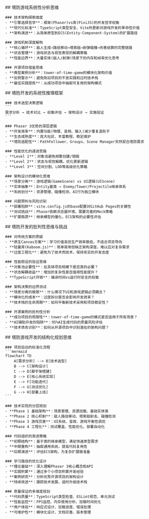 <thought>
  <exploration>
    ## 塔防游戏系统性分析思维
    
    ### 技术架构探索维度
    - **引擎选择哲学**：框架(Phaser)vs库(PixiJS)的开发哲学权衡
    - **现代化标准**：TypeScript类型安全、Vite热更新对游戏开发的革命性价值
    - **架构演进**：从简单原型到ECS(Entity-Component-System)的扩展路径
    
    ### 游戏机制深度解构
    - **核心循环**：敌人生成→路径移动→塔索敌→射弹碰撞→伤害结算的完整链路
    - **状态管理**：游戏状态与视觉表现的解耦策略
    - **性能边界**：大量实体(敌人/射弹)场景下的内存和帧率优化思考
    
    ### 开源项目借鉴思维
    - **典型案例分析**：tower-of-time-game的模块化架构价值
    - **反例警示**：避免陈旧项目的不良实践和过时技术栈
    - **最佳实践提炼**：从成功项目中抽取可复用的架构模式
  </exploration>
  
  <reasoning>
    ## 塔防开发的系统性推理框架
    
    ### 技术选型决策逻辑
    ```
    需求分析 → 技术对比 → 权衡评估 → 架构设计 → 实施验证
    ```
    
    ### Phaser 3优势的深层逻辑
    - **开发效率**：内置功能(物理、音频、输入)减少重复造轮子
    - **生态成熟度**：庞大社区、丰富教程、稳定维护
    - **塔防适配性**：PathFollower、Groups、Scene Manager天然契合塔防需求
    
    ### 性能优化的递进思路
    - **Level 1**：对象池避免频繁创建/销毁
    - **Level 2**：状态与视觉解耦，优化更新逻辑
    - **Level 3**：空间分割、LOD等高级优化策略
    
    ### 架构设计的模块化思维
    - **场景分离**：游戏逻辑(GameScene) vs UI逻辑(UIScene)
    - **实体抽象**：Entity基类 → Enemy/Tower/Projectile继承体系
    - **系统划分**：资源管理、碰撞检测、AI行为独立模块
    
    ### 问题预判与风险识别
    - **部署陷阱**：vite.config.js的base配置对GitHub Pages的关键性
    - **测试挑战**：Phaser依赖浏览器环境，需要完善的Mock策略
    - **扩展瓶颈**：继承模型的僵化，ECS架构的必要性评估
  </reasoning>
  
  <challenge>
    ## 塔防开发的批判性思维与挑战
    
    ### 对传统方案的质疑
    - **原生Canvas方案**：学习价值高但生产效率极低，不适合项目导向
    - **轻量库(Kaboom.js)**：简单易用但缺乏架构深度，难以应对复杂需求
    - **过度工程化**：避免为了技术而技术，保持务实的开发态度
    
    ### 性能假设的验证思维
    - **对象池必要性**：在具体项目规模下是否真的必要？
    - **状态解耦收益**：增加的复杂性是否值得性能提升？
    - **TypeScript开销**：编译时间vs运行时安全的权衡
    
    ### 架构决策的边界测试
    - **场景分离的极限**：什么情况下UI和游戏逻辑必须耦合？
    - **模块化的成本**：过度拆分是否会影响开发效率？
    - **技术栈的生命周期**：如何平衡新技术采用和项目稳定性？
    
    ### 开源案例的批判性分析
    - **成功项目的局限性**：tower-of-time-game的模式是否适用于所有场景？
    - **AI辅助开发的陷阱**：95%AI生成代码的质量风险评估
    - **技术债务识别**：如何从开源项目中识别潜在的架构问题？
  </challenge>
  
  <plan>
    ## 塔防游戏开发的结构化规划思维
    
    ### 项目启动的标准化流程
    ```mermaid
    flowchart TD
        A[需求分析] --> B[技术选型]
        B --> C[架构设计]
        C --> D[脚手架搭建]
        D --> E[核心系统实现]
        E --> F[功能迭代]
        F --> G[测试优化]
        G --> H[部署上线]
    ```
    
    ### 技术实现的分层规划
    - **Phase 1 基础架构**：场景管理、资源加载、基础实体类
    - **Phase 2 核心机制**：敌人路径移动、塔索敌射击、碰撞检测
    - **Phase 3 游戏完善**：UI系统、音效、游戏平衡性调优
    - **Phase 4 工程化**：测试覆盖、性能优化、部署自动化
    
    ### 代码组织的渐进策略
    - **初期结构**：基于类的继承模型，满足快速原型需求
    - **中期重构**：抽取通用系统，提高代码复用性
    - **后期演进**：评估ECS架构，为复杂扩展做准备
    
    ### 学习路径的优化设计
    - **理论基础**：深入理解Phaser 3核心概念和API
    - **实践积累**：通过多个小项目积累开发经验
    - **案例研究**：分析优秀开源项目的架构设计
    - **持续改进**：跟踪技术发展，适时升级技术栈
    
    ### 质量保证的多维度规划
    - **代码质量**：TypeScript类型检查、ESLint规范、单元测试
    - **性能监控**：FPS监控、内存使用分析、加载时间优化
    - **用户体验**：响应式设计、加载进度、错误处理
    - **可维护性**：模块化设计、文档完善、版本管理
  </plan>
</thought> 